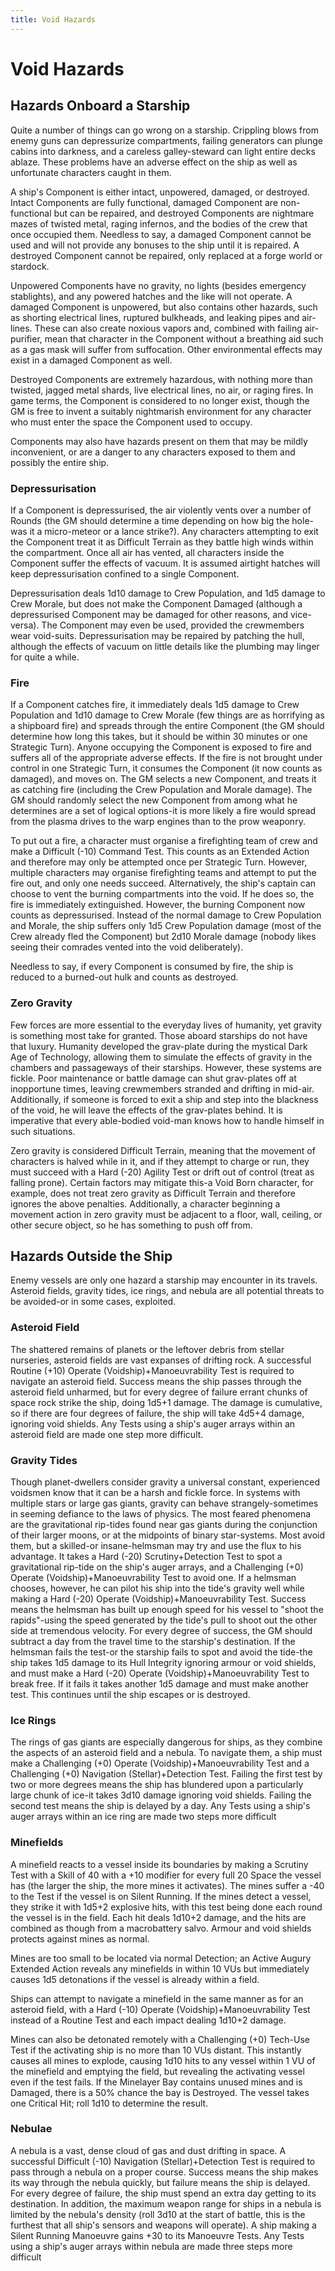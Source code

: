 ```yaml
---
title: Void Hazards
---
```

# Void Hazards

## Hazards Onboard a Starship

Quite a number of things can go wrong on a starship. Crippling blows from enemy guns can depressurize compartments, failing generators can plunge cabins into darkness, and a careless galley-steward can light entire decks ablaze. These problems have an adverse effect on the ship as well as unfortunate characters caught in them.

A ship's Component is either intact, unpowered, damaged, or destroyed. Intact Components are fully functional, damaged Component are non-functional but can be repaired, and destroyed Components are nightmare mazes of twisted metal, raging infernos, and the bodies of the crew that once occupied them. Needless to say, a damaged Component cannot be used and will not provide any bonuses to the ship until it is repaired. A destroyed Component cannot be repaired, only replaced at a forge world or stardock.

Unpowered Components have no gravity, no lights (besides emergency stablights), and any powered hatches and the like will not operate. A damaged Component is unpowered, but also contains other hazards, such as shorting electrical lines, ruptured bulkheads, and leaking pipes and air-lines. These can also create noxious vapors and, combined with failing air-purifier, mean that character in the Component without a breathing aid such as a gas mask will suffer from suffocation. Other environmental effects may exist in a damaged Component as well.

Destroyed Components are extremely hazardous, with nothing more than twisted, jagged metal shards, live electrical lines, no air, or raging fires. In game terms, the Component is considered to no longer exist, though the GM is free to invent a suitably nightmarish environment for any character who must enter the space the Component used to occupy.

Components may also have hazards present on them that may be mildly inconvenient, or are a danger to any characters exposed to them and possibly the entire ship.

### Depressurisation 

If a Component is depressurised, the air violently vents over a number of Rounds (the GM should determine a time depending on how big the hole-was it a micro-meteor or a lance strike?). Any characters attempting to exit the Component treat it as Difficult Terrain as they battle high winds within the compartment. Once all air has vented, all characters inside the Component suffer the effects of vacuum. It is assumed airtight hatches will keep depressurisation confined to a single Component.

Depressurisation deals 1d10 damage to Crew Population, and 1d5 damage to Crew Morale, but does not make the Component Damaged (although a depressurised Component may be damaged for other reasons, and vice-versa). The Component may even be used, provided the crewmembers wear void-suits. Depressurisation may be repaired by patching the hull, although the effects of vacuum on little details like the plumbing may linger for quite a while.

### Fire 

If a Component catches fire, it immediately deals 1d5 damage to Crew Population and 1d10 damage to Crew Morale (few things are as horrifying as a shipboard fire) and spreads through the entire Component (the GM should determine how long this takes, but it should be within 30 minutes or one Strategic Turn). Anyone occupying the Component is exposed to fire and suffers all of the appropriate adverse effects. If the fire is not brought under control in one Strategic Turn, it consumes the Component (it now counts as damaged), and moves on. The GM selects a new Component, and treats it as catching fire (including the Crew Population and Morale damage). The GM should randomly select the new Component from among what he determines are a set of logical options-it is more likely a fire would spread from the plasma drives to the warp engines than to the prow weaponry.

To put out a fire, a character must organise a firefighting team of crew and make a Difficult (-10) Command Test. This counts as an Extended Action and therefore may only be attempted once per Strategic Turn. However, multiple characters may organise firefighting teams and attempt to put the fire out, and only one needs succeed. Alternatively, the ship's captain can choose to vent the burning compartments into the void. If he does so, the fire is immediately extinguished. However, the burning Component now counts as depressurised. Instead of the normal damage to Crew Population and Morale, the ship suffers only 1d5 Crew Population damage (most of the Crew already fled the Component) but 2d10 Morale damage (nobody likes seeing their comrades vented into the void deliberately).

Needless to say, if every Component is consumed by fire, the ship is reduced to a burned-out hulk and counts as destroyed.

### Zero Gravity 

Few forces are more essential to the everyday lives of humanity, yet gravity is something most take for granted. Those aboard starships do not have that luxury. Humanity developed the grav-plate during the mystical Dark Age of Technology, allowing them to simulate the effects of gravity in the chambers and passageways of their starships. However, these systems are fickle. Poor maintenance or battle damage can shut grav-plates off at inopportune times, leaving crewmembers stranded and drifting in mid-air. Additionally, if someone is forced to exit a ship and step into the blackness of the void, he will leave the effects of the grav-plates behind. It is imperative that every able-bodied void-man knows how to handle himself in such situations.

Zero gravity is considered Difficult Terrain, meaning that the movement of characters is halved while in it, and if they attempt to charge or run, they must succeed with a Hard (-20) Agility Test or drift out of control (treat as falling prone). Certain factors may mitigate this-a Void Born character, for example, does not treat zero gravity as Difficult Terrain and therefore ignores the above penalties. Additionally, a character beginning a movement action in zero gravity must be adjacent to a floor, wall, ceiling, or other secure object, so he has something to push off from.

## Hazards Outside the Ship

Enemy vessels are only one hazard a starship may encounter in its travels. Asteroid fields, gravity tides, ice rings, and nebula are all potential threats to be avoided-or in some cases, exploited.

### Asteroid Field 

The shattered remains of planets or the leftover debris from stellar nurseries, asteroid fields are vast expanses of drifting rock. A successful Routine (+10) Operate (Voidship)+Manoeuvrability Test is required to navigate an asteroid field. Success means the ship passes through the asteroid field unharmed, but for every degree of failure errant chunks of space rock strike the ship, doing 1d5+1 damage. The damage is cumulative, so if there are four degrees of failure, the ship will take 4d5+4 damage, ignoring void shields. Any Tests using a ship's auger arrays within an asteroid field are made one step more difficult.

### Gravity Tides 

Though planet-dwellers consider gravity a universal constant, experienced voidsmen know that it can be a harsh and fickle force. In systems with multiple stars or large gas giants, gravity can behave strangely-sometimes in seeming defiance to the laws of physics. The most feared phenomena are the gravitational rip-tides found near gas giants during the conjunction of their larger moons, or at the midpoints of binary star-systems. Most avoid them, but a skilled-or insane-helmsman may try and use the flux to his advantage. It takes a Hard (-20) Scrutiny+Detection Test to spot a gravitational rip-tide on the ship's auger arrays, and a Challenging (+0) Operate (Voidship)+Manoeuvrability Test to avoid one. If a helmsman chooses, however, he can pilot his ship into the tide's gravity well while making a Hard (-20) Operate (Voidship)+Manoeuvrability Test. Success means the helmsman has built up enough speed for his vessel to "shoot the rapids"-using the speed generated by the tide's pull to shoot out the other side at tremendous velocity. For every degree of success, the GM should subtract a day from the travel time to the starship's destination. If the helmsman fails the test-or the starship fails to spot and avoid the tide-the ship takes 1d5 damage to its Hull Integrity ignoring armour or void shields, and must make a Hard (-20) Operate (Voidship)+Manoeuvrability Test to break free. If it fails it takes another 1d5 damage and must make another test. This continues until the ship escapes or is destroyed.

### Ice Rings 

The rings of gas giants are especially dangerous for ships, as they combine the aspects of an asteroid field and a nebula. To navigate them, a ship must make a Challenging (+0) Operate (Voidship)+Manoeuvrability Test and a Challenging (+0) Navigation (Stellar)+Detection Test. Failing the first test by two or more degrees means the ship has blundered upon a particularly large chunk of ice-it takes 3d10 damage ignoring void shields. Failing the second test means the ship is delayed by a day. Any Tests using a ship's auger arrays within an ice ring are made two steps more difficult

### Minefields 

A minefield reacts to a vessel inside its boundaries by making a Scrutiny Test with a Skill of 40 with a +10 modifier for every full 20 Space the vessel has (the larger the ship, the more mines it activates). The mines suffer a -40 to the Test if the vessel is on Silent Running. If the mines detect a vessel, they strike it with 1d5+2 explosive hits, with this test being done each round the vessel is in the field. Each hit deals 1d10+2 damage, and the hits are combined as though from a macrobattery salvo. Armour and void shields protects against mines as normal.

Mines are too small to be located via normal Detection; an Active Augury Extended Action reveals any minefields in within 10 VUs but immediately causes 1d5 detonations if the vessel is already within a field.

Ships can attempt to navigate a minefield in the same manner as for an asteroid field, with a Hard (-10) Operate (Voidship)+Manoeuvrability Test instead of a Routine Test and each impact dealing 1d10+2 damage.

Mines can also be detonated remotely with a Challenging (+0) Tech-Use Test if the activating ship is no more than 10 VUs distant. This instantly causes all mines to explode, causing 1d10 hits to any vessel within 1 VU of the minefield and emptying the field, but revealing the activating vessel even if the test fails. If the Minelayer Bay contains unused mines and is Damaged, there is a 50% chance the bay is Destroyed. The vessel takes one Critical Hit; roll 1d10 to determine the result.

### Nebulae 

A nebula is a vast, dense cloud of gas and dust drifting in space. A successful Difficult (-10) Navigation (Stellar)+Detection Test is required to pass through a nebula on a proper course. Success means the ship makes its way through the nebula quickly, but failure means the ship is delayed. For every degree of failure, the ship must spend an extra day getting to its destination. In addition, the maximum weapon range for ships in a nebula is limited by the nebula's density (roll 3d10 at the start of battle, this is the furthest that all ship's sensors and weapons will operate). A ship making a Silent Running Manoeuvre gains +30 to its Manoeuvre Tests. Any Tests using a ship's auger arrays within nebula are made three steps more difficult

